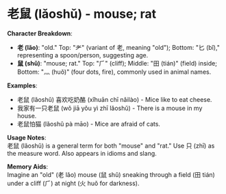 # **老鼠 (lǎoshǔ) - mouse; rat**

**Character Breakdown**:  
- **老 (lǎo)**: "old." Top: "⺹" (variant of 老, meaning "old"); Bottom: "匕 (bǐ)," representing a spoon/person, suggesting age.  
- **鼠 (shǔ)**: "mouse; rat." Top: "⺁" (cliff); Middle: "田 (tián)" (field) inside; Bottom: "灬 (huǒ)" (four dots, fire), commonly used in animal names.

**Examples**:  
- 老鼠 (lǎoshǔ) 喜欢吃奶酪 (xǐhuān chī nǎilào) - Mice like to eat cheese.  
- 我家有一只老鼠 (wǒ jiā yǒu yì zhī lǎoshǔ) - There is a mouse in my house.  
- 老鼠怕猫 (lǎoshǔ pà māo) - Mice are afraid of cats.

**Usage Notes**:  
老鼠 (lǎoshǔ) is a general term for both "mouse" and "rat." Use 只 (zhī) as the measure word. Also appears in idioms and slang.

**Memory Aids**:  
Imagine an "old" (老 lǎo) mouse (鼠 shǔ) sneaking through a field (田 tián) under a cliff (⺁) at night (火 huǒ for darkness).